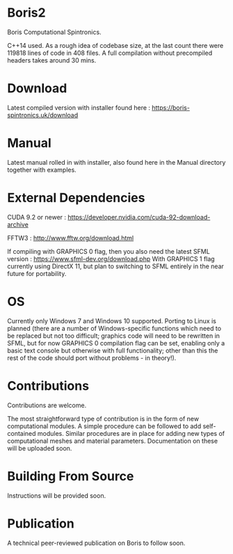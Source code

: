 # Boris2

Boris Computational Spintronics.

C++14 used. 
As a rough idea of codebase size, at the last count there were 119818 lines of code in 408 files. A full compilation without precompiled headers takes around 30 mins.

# Download

Latest compiled version with installer found here : https://boris-spintronics.uk/download

# Manual

Latest manual rolled in with installer, also found here in the Manual directory together with examples. 

# External Dependencies

CUDA 9.2 or newer : https://developer.nvidia.com/cuda-92-download-archive

FFTW3 : http://www.fftw.org/download.html

If compiling with GRAPHICS 0 flag, then you also need the latest SFML version : https://www.sfml-dev.org/download.php
With GRAPHICS 1 flag currently using DirectX 11, but plan to switching to SFML entirely in the near future for portability.

# OS

Currently only Windows 7 and Windows 10 supported. Porting to Linux is planned (there are a number of Windows-specific functions which need to be replaced but not too difficult; graphics code will need to be rewritten in SFML, but for now GRAPHICS 0 compilation flag can be set, enabling only a basic text console but otherwise with full functionality; other than this the rest of the code should port without problems - in theory!).

# Contributions

Contributions are welcome. 

The most straightforward type of contribution is in the form of new computational modules. A simple procedure can be followed to add self-contained modules. Similar procedures are in place for adding new types of computational meshes and material parameters. Documentation on these will be uploaded soon.

# Building From Source

Instructions will be provided soon.

# Publication

A technical peer-reviewed publication on Boris to follow soon.
